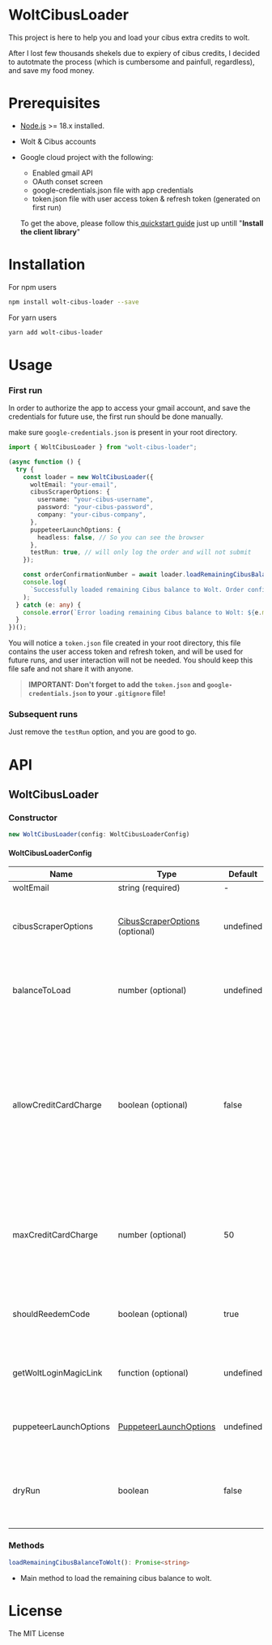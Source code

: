 # WoltCibusLoader

This project is here to help you and load your cibus extra credits to wolt.

After I lost few thousands shekels due to expiery of cibus credits, I decided to autotmate the process (which is cumbersome and painfull, regardless), and save my food money.

# Prerequisites

- [Node.js](https://nodejs.org) >= 18.x installed.
- Wolt & Cibus accounts
- Google cloud project with the following:

  - Enabled gmail API
  - OAuth conset screen
  - google-credentials.json file with app credentials
  - token.json file with user access token & refresh token (generated on first run)

  To get the above, please follow this[ quickstart guide](https://developers.google.com/gmail/api/quickstart/nodejs) just up untill "**Install the client library**"

# Installation

For npm users

```sh
npm install wolt-cibus-loader --save
```

For yarn users

```sh
yarn add wolt-cibus-loader
```

# Usage

### First run

In order to authorize the app to access your gmail account, and save the credentials for future use, the first run should be done manually.

make sure `google-credentials.json` is present in your root directory.

```ts
import { WoltCibusLoader } from "wolt-cibus-loader";

(async function () {
  try {
    const loader = new WoltCibusLoader({
      woltEmail: "your-email",
      cibusScraperOptions: {
        username: "your-cibus-username",
        password: "your-cibus-password",
        company: "your-cibus-company",
      },
      puppeteerLaunchOptions: {
        headless: false, // So you can see the browser
      },
      testRun: true, // will only log the order and will not submit
    });

    const orderConfirmationNumber = await loader.loadRemainingCibusBalanceToWolt();
    console.log(
      `Successfully loaded remaining Cibus balance to Wolt. Order confirmation number: ${orderConfirmationNumber}`
    );
  } catch (e: any) {
    console.error(`Error loading remaining Cibus balance to Wolt: ${e.message}`);
  }
})();
```

You will notice a `token.json` file created in your root directory, this file contains the user access token and refresh token, and will be used for future runs, and user interaction will not be needed.
You should keep this file safe and not share it with anyone.

> **IMPORTANT: Don't forget to add the `token.json` and `google-credentials.json` to your `.gitignore` file!**

### Subsequent runs

Just remove the `testRun` option, and you are good to go.

# API

## WoltCibusLoader

### Constructor

```ts
new WoltCibusLoader(config: WoltCibusLoaderConfig)
```

#### WoltCibusLoaderConfig

| Name                   | Type                                                                                                                                                | Default   | Description                                                                                                                                                                                                                                          |
| ---------------------- | --------------------------------------------------------------------------------------------------------------------------------------------------- | --------- | ---------------------------------------------------------------------------------------------------------------------------------------------------------------------------------------------------------------------------------------------------- |
| woltEmail              | string (required)                                                                                                                                   | -         | Wolt user email                                                                                                                                                                                                                                      |
| cibusScraperOptions    | [CibusScraperOptions](https://github.com/yanivfranco/cibus-scraper/blob/cbde9fe6c0395894f382d62579b93a24338e84a4/src/cibusScraper.ts#L4) (optional) | undefined | Options for the cibus scraper in order to get current balance and login to the cibus website                                                                                                                                                         |
| balanceToLoad          | number (optional)                                                                                                                                   | undefined | Cibus balance to load to Wolt. If not provided, the balance will be fetched from the cibus website                                                                                                                                                   |
| allowCreditCardCharge  | boolean (optional)                                                                                                                                  | false     | Whether to find a gift card with price higher than the balance, charging the remaining balance with a credit card.<br />This is useful if you have a credit card assosiated to your cibus account, and you want to avoid remaining balance in Cibus. |
| maxCreditCardCharge    | number (optional)                                                                                                                                   | 50        | The max amount to charge with the credit card.<br />If no gift card is found in the given price range, the first lower price gift card will be used.                                                                                                 |
| shouldReedemCode       | boolean (optional)                                                                                                                                  | true      | Whether the code should be retrieved from the gift card mail and redeemed automatically                                                                                                                                                              |
| getWoltLoginMagicLink  | function (optional)                                                                                                                                 | undefined | Function that returns the magic link from the login email received                                                                                                                                                                                   |
| puppeteerLaunchOptions | [PuppeteerLaunchOptions](https://pptr.dev/api/puppeteer.puppeteerlaunchoptions)                                                                     | undefined | Puppeteer launch options to be passed to the puppeteer.launch function                                                                                                                                                                               |
| dryRun                 | boolean                                                                                                                                             | false     | If true, the flow will be executed without actually submitting the order, it will only log the submitted details                                                                                                                                     |

### Methods

```ts
loadRemainingCibusBalanceToWolt(): Promise<string>
```

- Main method to load the remaining cibus balance to wolt.

# License

The MIT License
